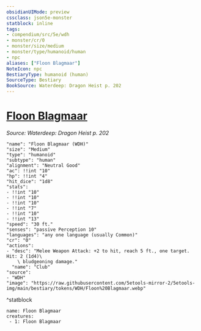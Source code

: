 ```yaml
---
obsidianUIMode: preview
cssclass: json5e-monster
statblock: inline
tags:
- compendium/src/5e/wdh
- monster/cr/0
- monster/size/medium
- monster/type/humanoid/human
- npc
aliases: ["Floon Blagmaar"]
NoteIcon: npc
BestiaryType: humanoid (human)
SourceType: Bestiary
BookSource: Waterdeep: Dragon Heist p. 202
---
```

# [Floon Blagmaar](2-Mechanics/CLI/bestiary/npc/floon-blagmaar-wdh.md)
*Source: Waterdeep: Dragon Heist p. 202*  

```statblock
"name": "Floon Blagmaar (WDH)"
"size": "Medium"
"type": "humanoid"
"subtype": "human"
"alignment": "Neutral Good"
"ac": !!int "10"
"hp": !!int "4"
"hit_dice": "1d8"
"stats":
- !!int "10"
- !!int "10"
- !!int "10"
- !!int "7"
- !!int "10"
- !!int "13"
"speed": "30 ft."
"senses": "passive Perception 10"
"languages": "any one language (usually Common)"
"cr": "0"
"actions":
- "desc": "Melee Weapon Attack: +2 to hit, reach 5 ft., one target. Hit: 2 (1d4)\
    \ bludgeoning damage."
  "name": "Club"
"source":
- "WDH"
"image": "https://raw.githubusercontent.com/5etools-mirror-2/5etools-img/main/bestiary/tokens/WDH/Floon%20Blagmaar.webp"
```
^statblock

```encounter-table
name: Floon Blagmaar
creatures:
 - 1: Floon Blagmaar
```